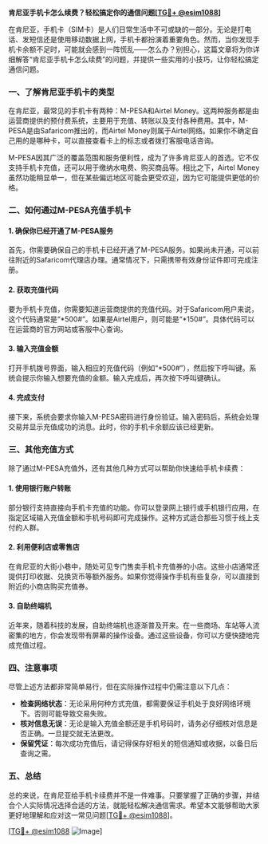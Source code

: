 **肯尼亚手机卡怎么续费？轻松搞定你的通信问题[[TG💪+ @esim1088](https://t.me/s/esim1088)]**

在肯尼亚，手机卡（SIM卡）是人们日常生活中不可或缺的一部分。无论是打电话、发短信还是使用移动数据上网，手机卡都扮演着重要角色。然而，当你发现手机卡余额不足时，可能就会感到一阵慌乱——怎么办？别担心，这篇文章将为你详细解答“肯尼亚手机卡怎么续费”的问题，并提供一些实用的小技巧，让你轻松搞定通信问题。

### 一、了解肯尼亚手机卡的类型

在肯尼亚，最常见的手机卡有两种：M-PESA和Airtel Money。这两种服务都是由运营商提供的预付费系统，主要用于充值、转账以及支付各种费用。其中，M-PESA是由Safaricom推出的，而Airtel Money则属于Airtel网络。如果你不确定自己用的是哪种卡，可以直接查看卡上的标志或者拨打客服电话咨询。

M-PESA因其广泛的覆盖范围和服务便利性，成为了许多肯尼亚人的首选。它不仅支持手机卡充值，还可以用于缴纳水电费、购买商品等。相比之下，Airtel Money虽然功能稍显单一，但在某些偏远地区可能会更受欢迎，因为它可能提供更低的价格。

### 二、如何通过M-PESA充值手机卡

#### 1. 确保你已经开通了M-PESA服务

首先，你需要确保自己的手机卡已经开通了M-PESA服务。如果尚未开通，可以前往附近的Safaricom代理店办理。通常情况下，只需携带有效身份证件即可完成注册。

#### 2. 获取充值代码

要为手机卡充值，你需要知道运营商提供的充值代码。对于Safaricom用户来说，这个代码通常是“*500#”。如果是Airtel用户，则可能是“*150#”。具体代码可以在运营商的官方网站或客服中心查询。

#### 3. 输入充值金额

打开手机拨号界面，输入相应的充值代码（例如“*500#”），然后按下呼叫键。系统会提示你输入想要充值的金额。输入完成后，再次按下呼叫键确认。

#### 4. 完成支付

接下来，系统会要求你输入M-PESA密码进行身份验证。输入密码后，系统会处理交易并显示充值成功的消息。此时，你的手机卡余额应该已经更新。

### 三、其他充值方式

除了通过M-PESA充值外，还有其他几种方式可以帮助你快速给手机卡续费：

#### 1. 使用银行账户转账

部分银行支持直接向手机卡充值的功能。你可以登录网上银行或手机银行应用，在指定区域输入充值金额和手机号码即可完成操作。这种方式适合那些习惯于线上支付的人群。

#### 2. 利用便利店或零售店

在肯尼亚的大街小巷中，随处可见专门售卖手机卡充值券的小店。这些小店通常还提供打印收据、兑换货币等额外服务。如果你觉得操作手机有些复杂，可以直接到附近的小商店购买充值券。

#### 3. 自助终端机

近年来，随着科技的发展，自助终端机也逐渐普及开来。在一些商场、车站等人流密集的地方，你会发现带有屏幕的操作设备。通过这些设备，你可以方便快捷地完成充值过程。

### 四、注意事项

尽管上述方法都非常简单易行，但在实际操作过程中仍需注意以下几点：

- **检查网络状态**：无论采用何种方式充值，都需要保证手机处于良好网络环境下。否则可能导致交易失败。
- **核对信息无误**：无论是输入充值金额还是手机号码时，请务必仔细核对信息是否正确。一旦提交就无法更改。
- **保留凭证**：每次成功充值后，请记得保存好相关的短信通知或收据，以备日后查询之需。

### 五、总结

总的来说，在肯尼亚给手机卡续费并不是一件难事。只要掌握了正确的步骤，并结合个人实际情况选择合适的方法，就能轻松解决通信需求。希望本文能够帮助大家更好地理解和应对这一常见问题[[TG💪+ @esim1088](https://t.me/s/esim1088)]。

[[TG💪+ @esim1088](https://t.me/s/esim1088) ![Image](https://i.postimg.cc/4NQfJmqS/Snipaste-2025-05-13-00-14-12.png)]